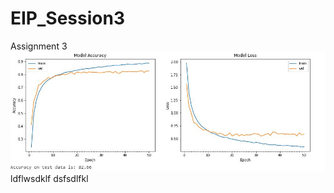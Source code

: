 # EIP_Session3
Assignment 3
![image](https://github.com/sridevibonthu/EIP_Session3/blob/master/basenwaccuracy.JPG)
ldflwsdklf
dsfsdlfkl
